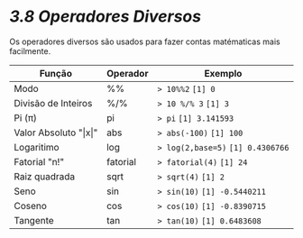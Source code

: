 <h1><b><i>3.8 Operadores Diversos</i></b></h1>

<p>Os operadores diversos são usados para fazer contas matématicas mais facilmente.</p>

<table align="Center">
    <thead>
        <th>Função</th>
        <th>Operador</th>
        <th>Exemplo</th>
    </thead>
    <tbody>
        <tr>
            <td>Modo</td>
            <td>%%</td>
            <td>
                <code>> 10%%2</code>
                <code>[1] 0</code>    
            </td>
        </tr>
        <tr>
            <td>Divisão de Inteiros</td>
            <td>%/%</td>
            <td>
                <code>> 10 %/% 3</code>
                <code>[1] 3</code>    
            </td>
        </tr>
        <tr>
            <td> Pi (π) </td>
            <td>pi</td>
            <td>
                <code>> pi</code>
                <code>[1] 3.141593</code>    
            </td>
        </tr>
        <tr>
            <td>Valor Absoluto "|x|"</td>
            <td>abs</td>
            <td>
                <code>> abs(-100)</code>
                <code>[1] 100</code>    
            </td>
        </tr>
        <tr>
            <td>Logaritimo</td>
            <td>log</td>
            <td>
                <code>> log(2,base=5)</code>
                <code>[1] 0.4306766</code>    
            </td>
        </tr>
        <tr>
            <td>Fatorial "n!"</td>
            <td>fatorial</td>
            <td>
                <code>> fatorial(4)</code>
                <code>[1] 24</code>    
            </td>
        </tr>
        <tr>
            <td>Raiz quadrada</td>
            <td>sqrt</td>
            <td>
                <code>> sqrt(4)</code>
                <code>[1] 2</code>    
            </td>
        </tr>
        <tr>
            <td>Seno</td>
            <td>sin</td>
            <td>
                <code>> sin(10)</code>
                <code>[1] -0.5440211</code>    
            </td>
        </tr>
        <tr>
            <td>Coseno</td>
            <td>cos</td>
            <td>
                <code>> cos(10)</code>
                <code>[1] -0.8390715</code>    
            </td>
        </tr>
        <tr>
            <td>Tangente</td>
            <td>tan</td>
            <td>
                <code>> tan(10)</code>
                <code>[1] 0.6483608</code>    
            </td>
        </tr>
    </tbody>
</table>